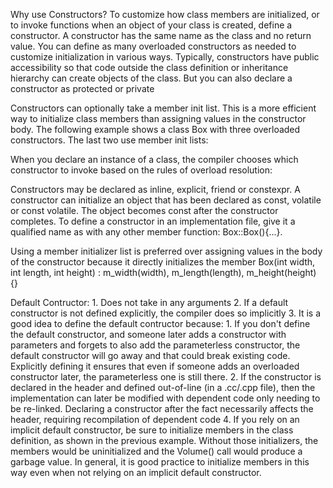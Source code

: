 Why use Constructors? 
To customize how class members are initialized, or to invoke functions when an object of your class is created, define a constructor. A constructor has the same name as the class and no return value. You can define as many overloaded constructors as needed to customize initialization in various ways. Typically, constructors have public accessibility so that code outside the class definition or inheritance hierarchy can create objects of the class. But you can also declare a constructor as protected or private

Constructors can optionally take a member init list. This is a more efficient way to initialize class members than assigning values in the constructor body. The following example shows a class Box with three overloaded constructors. The last two use member init lists:

When you declare an instance of a class, the compiler chooses which constructor to invoke based on the rules of overload resolution:

Constructors may be declared as inline, explicit, friend or constexpr.
A constructor can initialize an object that has been declared as const, volatile or const volatile. The object becomes const after the constructor completes.
To define a constructor in an implementation file, give it a qualified name as with any other member function: Box::Box(){...}.


Using a member initializer list is preferred over assigning values in the body of the constructor because it directly initializes the member
  Box(int width, int length, int height)
        : m_width(width), m_length(length), m_height(height)
    {}






Default Contructor: 
    1. Does not take in any arguments
    2. If a default constructor is not defined explicitly, the compiler does so implicitly
    3. It is a good idea to define the default contructor because: 
        1. If you don't define the default constructor, and someone later adds a constructor with parameters and forgets to also add the parameterless constructor, the default constructor will go away and that could break existing code. Explicitly defining it ensures that even if someone adds an overloaded constructor later, the parameterless one is still there.
        2. If the constructor is declared in the header and defined out-of-line (in a .cc/.cpp file), then the implementation can later be modified with dependent code only needing to be re-linked. Declaring a constructor after the fact necessarily affects the header, requiring recompilation of dependent code
    4. If you rely on an implicit default constructor, be sure to initialize members in the class definition, as shown in the previous example. Without those initializers, the members would be uninitialized and the Volume() call would produce a garbage value. In general, it is good practice to initialize members in this way even when not relying on an implicit default constructor.

